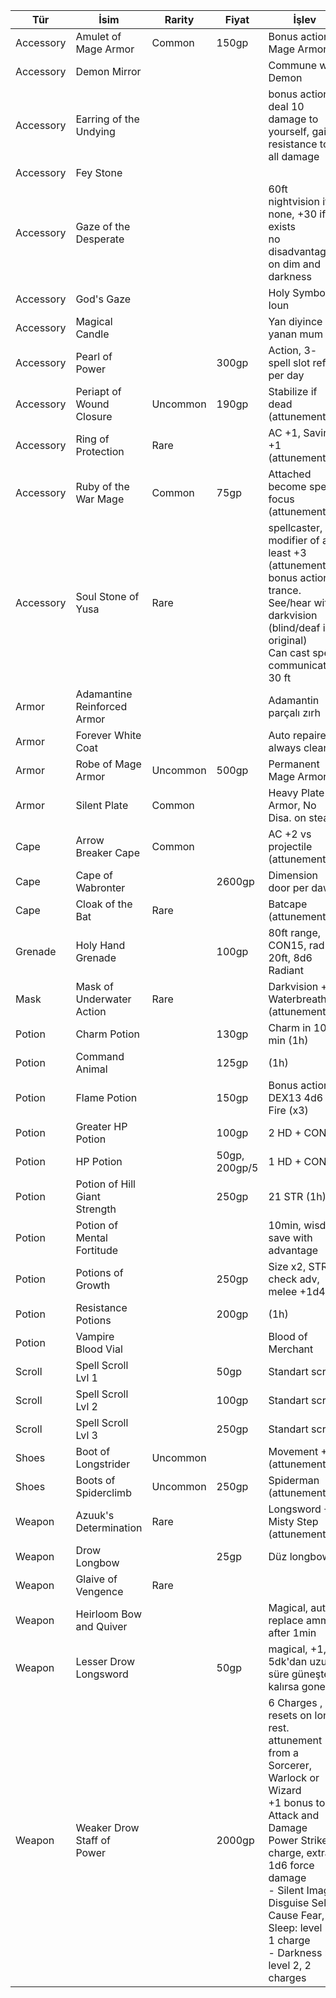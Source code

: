 | Tür | İsim | Rarity | Fiyat | İşlev |  
| --- | --- | --- | --- | --- |  
|Accessory|Amulet of Mage Armor|Common|150gp|Bonus action, Mage Armor|  
|Accessory|Demon Mirror|||Commune with Demon|  
|Accessory|Earring of the Undying|||bonus action: deal 10 damage to yourself, gain resistance to all damage|  
|Accessory|Fey Stone||||  
|Accessory|Gaze of the Desperate|||60ft nightvision if none, +30 if exists<br>no disadvantage on dim and darkness|  
|Accessory|God's Gaze|||Holy Symbol of Ioun|  
|Accessory|Magical Candle|||Yan diyince yanan mum|  
|Accessory|Pearl of Power||300gp|Action, 3- spell slot refill per day|  
|Accessory|Periapt of Wound Closure|Uncommon|190gp|Stabilize if dead (attunement)|  
|Accessory|Ring of Protection|Rare||AC +1, Saving +1 (attunement)|  
|Accessory|Ruby of the War Mage|Common|75gp|Attached become spell focus (attunement)|  
|Accessory|Soul Stone of Yusa|Rare||spellcaster, modifier of at least +3 (attunement)<br>bonus action, trance.<br>See/hear with darkvision (blind/deaf in original)<br>Can cast spells<br>communicate 30 ft|  
|Armor|Adamantine Reinforced Armor|||Adamantin parçalı zırh|  
|Armor|Forever White Coat|||Auto repaired, always clean|  
|Armor|Robe of Mage Armor|Uncommon|500gp|Permanent Mage Armor|  
|Armor|Silent Plate|Common||Heavy Plate Armor, No Disa. on stealth|  
|Cape|Arrow Breaker Cape|Common||AC +2 vs projectile (attunement)|  
|Cape|Cape of Wabronter||2600gp|Dimension door per dawn|  
|Cape|Cloak of the Bat|Rare||Batcape (attunement)|  
|Grenade|Holy Hand Grenade||100gp|80ft range, CON15, rad 20ft, 8d6 Radiant|  
|Mask|Mask of Underwater Action|Rare||Darkvision + Waterbreathing (attunement)|  
|Potion|Charm Potion||130gp|Charm in 10 min (1h)|  
|Potion|Command Animal||125gp|(1h)|  
|Potion|Flame Potion||150gp|Bonus action, DEX13 4d6 Fire (x3)|  
|Potion|Greater HP Potion||100gp|2 HD + CON|  
|Potion|HP Potion||50gp, 200gp/5|1 HD + CON|  
|Potion|Potion of Hill Giant Strength||250gp|21 STR (1h)|  
|Potion|Potion of Mental Fortitude|||10min, wisdom save with advantage|  
|Potion|Potions of Growth||250gp|Size x2, STR check adv, melee +1d4|  
|Potion|Resistance Potions||200gp|(1h)|  
|Potion|Vampire Blood Vial|||Blood of Merchant|  
|Scroll|Spell Scroll Lvl 1||50gp|Standart scroll|  
|Scroll|Spell Scroll Lvl 2||100gp|Standart scroll|  
|Scroll|Spell Scroll Lvl 3||250gp|Standart scroll|  
|Shoes|Boot of Longstrider|Uncommon||Movement +10 (attunement)|  
|Shoes|Boots of Spiderclimb|Uncommon|250gp|Spiderman (attunement)|  
|Weapon|Azuuk's Determination|Rare||Longsword +1, Misty Step (attunement)|  
|Weapon|Drow Longbow||25gp|Düz longbow|  
|Weapon|Glaive of Vengence|Rare|||  
|Weapon|Heirloom Bow and Quiver|||Magical, auto-replace ammo after 1min|  
|Weapon|Lesser Drow Longsword||50gp|magical, +1, 5dk'dan uzun süre güneşte kalırsa gone|  
|Weapon|Weaker Drow Staff of Power||2000gp|6 Charges , resets on long rest. attunement from a Sorcerer, Warlock or Wizard<br>+1 bonus to Attack and Damage<br>Power Strike: 1 charge, extra 1d6 force damage<br>- Silent Image, Disguise Self, Cause Fear, Sleep: level 1, 1 charge<br>- Darkness : level 2, 2 charges|  
